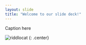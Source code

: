 ```yaml
---
layout: slide
title: "Welcome to our slide deck!"
---
```


Caption here 

![riddlocat](https://octodex.github.com/images/riddlocat.png)
{: .center}

